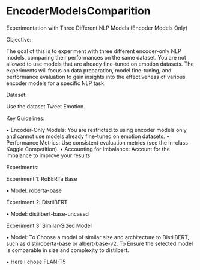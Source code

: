 # EncoderModelsComparition
Experimentation with Three Different NLP Models (Encoder Models Only)

Objective:

The goal of this is to experiment with three different encoder-only NLP models, comparing their performances on the same dataset. You are not allowed to use models that are already fine-tuned on emotion datasets. The experiments will focus on data preparation, model fine-tuning, and performance evaluation to gain insights into the effectiveness of various encoder models for a specific NLP task.

Dataset:

Use the dataset Tweet Emotion.

Key Guidelines:

•	Encoder-Only Models: You are restricted to using encoder models only and cannot use models already fine-tuned on emotion datasets.
•	Performance Metrics: Use consistent evaluation metrics (see the in-class Kaggle Competition). 
•	Accounting for Imbalance: Account for the imbalance to improve your results.

Experiments:

Experiment 1: RoBERTa Base

•	Model: roberta-base

Experiment 2: DistilBERT

•	Model: distilbert-base-uncased

Experiment 3: Similar-Sized Model

•	Model: To Choose a model of similar size and architecture to DistilBERT, such as distilroberta-base or albert-base-v2. To Ensure the selected model is comparable in size and complexity to distilbert.

•	Here I chose FLAN-T5
